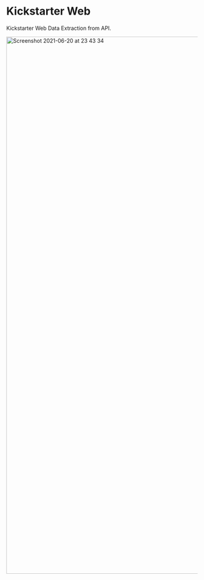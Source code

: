 # Kickstarter Web

Kickstarter Web Data Extraction from API.

<img width="1409" alt="Screenshot 2021-06-20 at 23 43 34" src="https://user-images.githubusercontent.com/36261653/122684145-5bc01200-d221-11eb-993a-078a95f3ff2c.png">

